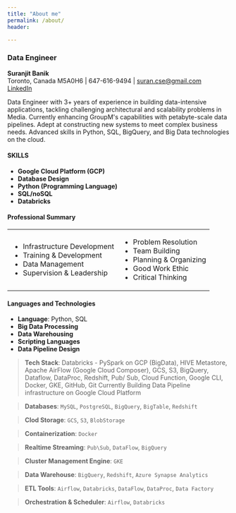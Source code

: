 ```yaml
---
title: "About me"
permalink: /about/
header:

---
```


### Data Engineer
**Suranjit Banik**  
Toronto, Canada M5A0H6 | 647-616-9494 | [suran.cse@gmail.com](mailto:suran.cse@gmail.com)  
[LinkedIn](https://www.linkedin.com/in/suranjitbanik) 

Data Engineer with 3+ years of experience in building data-intensive applications, tackling challenging architectural and scalability problems in Media. Currently enhancing GroupM's capabilities with petabyte-scale data pipelines. Adept at constructing new systems to meet complex business needs. Advanced skills in Python, SQL, BigQuery, and Big Data technologies on the cloud.

#### SKILLS

- **Google Cloud Platform (GCP)**
- **Database Design**
- **Python (Programming Language)**
- **SQL/noSQL**
- **Databricks**

#### Professional Summary

<table>
<tr>
<td>

- Infrastructure Development
- Training & Development
- Data Management
- Supervision & Leadership

</td>
<td>

- Problem Resolution
- Team Building
- Planning & Organizing
- Good Work Ethic
- Critical Thinking

</td>
</tr>
</table>


#### Languages and Technologies

- **Language**: Python, SQL
- **Big Data Processing**
- **Data Warehousing**
- **Scripting Languages**
- **Data Pipeline Design**

> **Tech Stack**: Databricks - PySpark on GCP (BigData), HIVE Metastore, Apache AirFlow (Google Cloud Composer), GCS, S3, BigQuery, Dataflow, DataProc, Redshift, Pub/ Sub, Cloud Function, Google CLI, Docker, GKE, GitHub, Git
> Currently Building Data Pipeline infrastructure on Google Cloud Platform

> **Databases**: `MySQL`, `PostgreSQL`, `BigQuery`, `BigTable`, `Redshift`

> **Clod Storage**: `GCS`, `S3`, `BlobStorage`

> **Containerization**: `Docker`

> **Realtime Streaming**: `Pub\Sub`, `DataFlow`, `BigQuery`

> **Cluster Management Engine**: `GKE`

> **Data Warehouse**: `BigQuery`, `Redshift`, `Azure Synapse Analytics`

> **ETL Tools**: `Airflow`, `Databricks`, `DataFlow`, `DataProc`, `Data Factory`

> **Orchestration & Scheduler**: `Airflow`, `Databricks`
